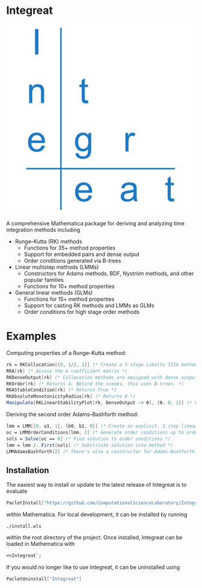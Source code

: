 # Integreat

![Integreat](Logo/logo.svg)

A comprehensive Mathematica package for deriving and analyzing time integration methods including

- Runge–Kutta (RK) methods
  - Functions for 35+ method properties
  - Support for embedded pairs and dense output
  - Order conditions generated via B-trees
- Linear multistep methods (LMMs)
  - Constructors for Adams methods, BDF, Nyström methods, and other popular families
  - Functions for 10+ method properties
- General linear methods (GLMs)
  - Functions for 15+ method properties
  - Support for casting RK methods and LMMs as GLMs
  - Order conditions for high stage order methods

# Examples

Computing properties of a Runge–Kutta method:

```mathematica
rk = RKCollocation[{0, 1/2, 1}] (* Create a 3 stage Lobatto IIIA method *)
RKA[rk] (* Access the A coefficient matrix *)
RKDenseOutput[rk] (* Collocation methods are equipped with dense output *)
RKOrder[rk] (* Returns 4. Behind the scenes, this uses B-trees. *)
RKAStableCondition[rk] (* Returns True *)
RKAbsoluteMonotonicityRadius[rk] (* Returns 0 *)
Manipulate[RKLinearStabilityPlot[rk, DenseOutput -> θ], {θ, 0, 1}] (* View the stability region of the dense output solution for different values of θ *)
```

Deriving the second order Adams–Bashforth method:

```mathematica
lmm = LMM[{0, a1, 1}, {b0, b1, 0}] (* Create an explicit, 3 step linear multistep method *)
oc = LMMOrderConditions[lmm, 2] (* Generate order conditions up to order 2 *)
sols = Solve[oc == 0] (* Find solution to order conditions *)
lmm = lmm /. First[sols] (* Substitute solution into method *)
LMMAdamsBashforth[2] (* There's also a constructor for Adams-Bashforth methods *)
```

## Installation

The easiest way to install or update to the latest release of Integreat is to evaluate

```mathematica
PacletInstall["https://github.com/ComputationalScienceLaboratory/Integreat/releases/latest/download/Integreat.paclet"]
```

within Mathematica.  For local development, it can be installed by running

```shell
./install.wls
```

within the root directory of the project. Once installed, Integreat can be loaded in Mathematica with

```mathematica
<<Integreat`;
```

If you would no longer like to use Integreat, it can be uninstalled using

```mathematica
PacletUninstall["Integreat"]
```
